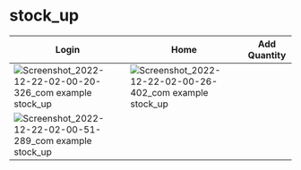 # stock_up

 
|    Login      |     Home      |  Add Quantity  |
| ------------- | ------------- | -------------- |
| ![Screenshot_2022-12-22-02-00-20-326_com example stock_up](https://user-images.githubusercontent.com/40023090/208997972-794d0e7e-6445-474a-a1bc-f07be7a10ddd.jpg)  | ![Screenshot_2022-12-22-02-00-26-402_com example stock_up](https://user-images.githubusercontent.com/40023090/208998002-4727e2b4-7546-4fc1-b697-fcd04ff7e041.jpg)  |
![Screenshot_2022-12-22-02-00-51-289_com example stock_up](https://user-images.githubusercontent.com/40023090/208998018-b6b199e0-327d-4d23-a4a3-da35424bf97e.jpg) |




<!-- 



![Screenshot_2022-12-22-02-00-40-165_com example stock_up](https://user-images.githubusercontent.com/40023090/208998031-e39d9463-5011-4a7b-b7ea-29b5575b527e.jpg) -->
